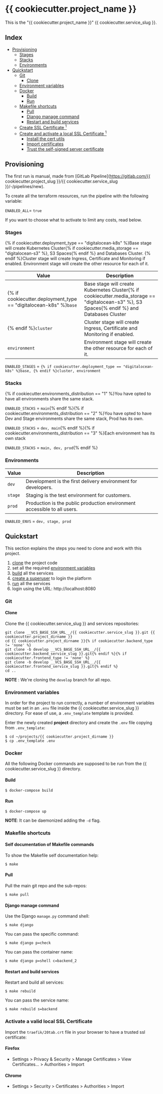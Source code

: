 # {{ cookiecutter.project_name }} <!-- omit in toc -->

This is the "{{ cookiecutter.project_name }}" {{ cookiecutter.service_slug }}.

## Index <!-- omit in toc -->

-   [Provisioning](#provisioning)
    -   [Stages](#stages)
    -   [Stacks](#stacks)
    -   [Environments](#stage)
-   [Quickstart](#quickstart)
    -   [Git](#git)
        -   [Clone](#clone)
    -   [Environment variables](#environment-variables)
    -   [Docker](#docker)
        -   [Build](#build)
        -   [Run](#run)
    -   [Makefile shortcuts](#makefile-shortcuts)
        -   [Pull](#pull)
        -   [Django manage command](#django-manage-command)
        -   [Restart and build services](#restart-and-build-services)
    -   [Create SSL Certificate <sup id="a-setup-https-locally">1</sup>](#create-ssl-certificate-sup-ida-setup-https-locally1sup)
    -   [Create and activate a local SSL Certificate <sup id="a-setup-https-locally">1</sup>](#create-and-activate-a-local-ssl-certificate-sup-ida-setup-https-locally1sup)
        -   [Install the cert utils](#install-the-cert-utils)
        -   [Import certificates](#import-certificates)
        -   [Trust the self-signed server certificate](#trust-the-self-signed-server-certificate)

## Provisioning

The first run is manual, made from [GitLab Pipeline](https://gitlab.com/{{ cookiecutter.project_slug }}/{{ cookiecutter.service_slug }}/-/pipelines/new).

To create all the terraform resources, run the pipeline with the following variable:

`ENABLED_ALL`= `true`

If you want to choose what to activate to limit any costs, read below.

### Stages

{% if cookiecutter.deployment_type == "digitalocean-k8s" %}Base stage will create Kubernetes Cluster{% if cookiecutter.media_storage == "digitalocean-s3" %}, S3 Spaces{% endif %} and Databases Cluster.
{% endif %}Cluster stage will create Ingress, Certificate and Monitoring if enabled.
Environment stage will create the other resource for each of it.

| Value                                                              | Description                                                                                                                                   |
| ------------------------------------------------------------------ | --------------------------------------------------------------------------------------------------------------------------------------------- |
| {% if cookiecutter.deployment_type == "digitalocean-k8s" %}`base` | Base stage will create Kubernetes Cluster{% if cookiecutter.media_storage == "digitalocean-s3" %}, S3 Spaces{% endif %} and Databases Cluster |
| {% endif %}`cluster`                                               | Cluster stage will create Ingress, Certificate and Monitoring if enabled.                                                                     |
| `environment`                                                      | Environment stage will create the other resource for each of it.                                                                              |

`ENABLED_STAGES` = `{% if cookiecutter.deployment_type == "digitalocean-k8s" %}base, {% endif %}cluster, environment`

### Stacks

{% if cookiecutter.environments_distribution == "1" %}You have opted to have all environments share the same stack.

`ENABLED_STACKS` = `main`{% endif %}{% if cookiecutter.environments_distribution == "2" %}You have opted to have Dev and Stage environments share the same stack, Prod has its own.

`ENABLED_STACKS` = `dev, main`{% endif %}{% if cookiecutter.environments_distribution == "3" %}Each environment has its own stack

`ENABLED_STACKS` = `main, dev, prod`{% endif %}

### Environments

| Value   | Description                                                              |
| ------- | ------------------------------------------------------------------------ |
| `dev`   | Development is the first delivery environment for developers.            |
| `stage` | Staging is the test environment for customers.                           |
| `prod`  | Production is the public production environment accessible to all users. |

`ENABLED_ENVS` = `dev, stage, prod`

## Quickstart

This section explains the steps you need to clone and work with this project.

1. [clone](#clone) the project code
2. set all the required [environment variables](#environment-variables)
3. [build](#build) all the services
4. [create a superuser](#create-a-superuser) to login the platform
5. [run](#run) all the services
6. login using the URL: http://localhost:8080

### Git

#### Clone

Clone the {{ cookiecutter.service_slug }} and services repositories:

```console
git clone __VCS_BASE_SSH_URL__/{{ cookiecutter.service_slug }}.git {{ cookiecutter.project_dirname }}
cd {{ cookiecutter.project_dirname }}{% if cookiecutter.backend_type != 'none' %}
git clone -b develop __VCS_BASE_SSH_URL__/{{ cookiecutter.backend_service_slug }}.git{% endif %}{% if cookiecutter.frontend_type != 'none' %}
git clone -b develop __VCS_BASE_SSH_URL__/{{ cookiecutter.frontend_service_slug }}.git{% endif %}
cd ..
```

**NOTE** : We're cloning the `develop` branch for all repo.

### Environment variables

In order for the project to run correctly, a number of environment variables must be set in an `.env` file inside the {{ cookiecutter.service_slug }} directory. For ease of use, a `.env_template` template is provided.

Enter the newly created **project** directory and create the `.env` file copying from `.env_template`:

```console
$ cd ~/projects/{{ cookiecutter.project_dirname }}
$ cp .env_template .env
```

### Docker

All the following Docker commands are supposed to be run from the {{ cookiecutter.service_slug }} directory.

#### Build

```console
$ docker-compose build
```

#### Run

```console
$ docker-compose up
```

**NOTE**: It can be daemonized adding the `-d` flag.

### Makefile shortcuts

#### Self documentation of Makefile commands

To show the Makefile self documentation help:

```console
$ make
```

#### Pull

Pull the main git repo and the sub-repos:

```console
$ make pull
```

#### Django manage command

Use the Django `manage.py` command shell:

```console
$ make django
```

You can pass the specific command:

```console
$ make django p=check
```

You can pass the container name:

```console
$ make django p=shell c=backend_2
```

#### Restart and build services

Restart and build all services:

```console
$ make rebuild
```

You can pass the service name:

```console
$ make rebuild s=backend
```

### Activate a valid local SSL Certificate

Import the `traefik/20tab.crt` file in your browser to have a trusted ssl certificate:

#### Firefox

-   Settings > Privacy & Security > Manage Certificates > View Certificates... > Authorities > Import

#### Chrome

-   Settings > Security > Certificates > Authorities > Import
